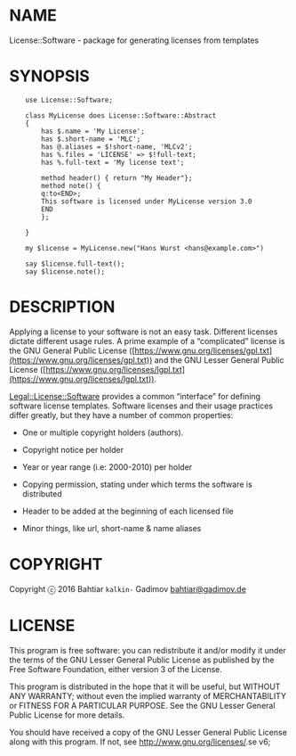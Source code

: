 NAME
====

License::Software - package for generating licenses from templates

SYNOPSIS
========

        use License::Software;

        class MyLicense does License::Software::Abstract
        {
            has $.name = 'My License';
            has $.short-name = 'MLC';
            has @.aliases = $!short-name, 'MLCv2';
            has %.files = 'LICENSE' => $!full-text;
            has %.full-text = 'My license text';

            method header() { return "My Header"};
            method note() { 
            q:to<END>;
            This software is licensed under MyLicense version 3.0
            END
            };

        }

        my $license = MyLicense.new("Hans Wurst <hans@example.com>")

        say $license.full-text();
        say $license.note();

DESCRIPTION
===========

Applying a license to your software is not an easy task. Different licenses dictate different usage rules. A prime example of a “complicated” license is the GNU General Public License ([https://www.gnu.org/licenses/gpl.txt](https://www.gnu.org/licenses/gpl.txt)) and the GNU Lesser General Public License ([https://www.gnu.org/licenses/lgpl.txt](https://www.gnu.org/licenses/lgpl.txt)).

[Legal::License::Software](Legal::License::Software) provides a common “interface” for defining software license templates. Software licenses and their usage practices differ greatly, but they have a number of common properties:

  * One or multiple copyright holders (authors).

  * Copyright notice per holder

  * Year or year range (i.e: 2000-2010) per holder

  * Copying permission, stating under which terms the software is distributed

  * Header to be added at the beginning of each licensed file

  * Minor things, like url, short-name & name aliases

COPYRIGHT
=========

Copyright ⓒ 2016 Bahtiar `kalkin-` Gadimov <bahtiar@gadimov.de>

LICENSE
=======

This program is free software: you can redistribute it and/or modify it under the terms of the GNU Lesser General Public License as published by the Free Software Foundation, either version 3 of the License.

This program is distributed in the hope that it will be useful, but WITHOUT ANY WARRANTY; without even the implied warranty of MERCHANTABILITY or FITNESS FOR A PARTICULAR PURPOSE. See the GNU Lesser General Public License for more details.

You should have received a copy of the GNU Lesser General Public License along with this program. If not, see <http://www.gnu.org/licenses/>.se v6;
